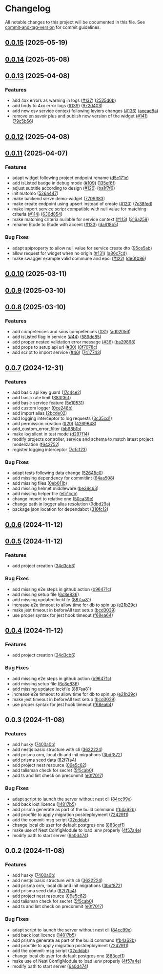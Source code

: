 # Changelog

All notable changes to this project will be documented in this file. See [commit-and-tag-version](https://github.com/absolute-version/commit-and-tag-version) for commit guidelines.

## [0.0.15](https://github.com/betagouv/communs-de-la-transition-ecologique-des-collectivites/compare/v0.0.14...v0.0.15) (2025-05-19)

## [0.0.14](https://github.com/betagouv/communs-de-la-transition-ecologique-des-collectivites/compare/v0.0.13...v0.0.14) (2025-05-08)

## [0.0.13](https://github.com/betagouv/communs-de-la-transition-ecologique-des-collectivites/compare/v0.0.12...v0.0.13) (2025-04-08)


### Features

* add 4xx errors as warning in logs ([#137](https://github.com/betagouv/communs-de-la-transition-ecologique-des-collectivites/issues/137)) ([2525d0b](https://github.com/betagouv/communs-de-la-transition-ecologique-des-collectivites/commit/2525d0ba7e740cd3054ab14632afdf621ab9479e))
* add body to 4xx error logs ([#139](https://github.com/betagouv/communs-de-la-transition-ecologique-des-collectivites/issues/139)) ([972d403](https://github.com/betagouv/communs-de-la-transition-ecologique-des-collectivites/commit/972d403d4885e8421ae022126ad5d9ff47d20201))
* add new csv service context following leviers changes ([#136](https://github.com/betagouv/communs-de-la-transition-ecologique-des-collectivites/issues/136)) ([aeeae8a](https://github.com/betagouv/communs-de-la-transition-ecologique-des-collectivites/commit/aeeae8af7a2806db09c695713ced36171bb8833e))
* remove en savoir plus and publish new version of the widget ([#141](https://github.com/betagouv/communs-de-la-transition-ecologique-des-collectivites/issues/141)) ([79c5b56](https://github.com/betagouv/communs-de-la-transition-ecologique-des-collectivites/commit/79c5b56bf4327c03a5a657bba5ae8e336e51f951))

## [0.0.12](https://github.com/betagouv/communs-de-la-transition-ecologique-des-collectivites/compare/v0.0.11...v0.0.12) (2025-04-08)

## [0.0.11](https://github.com/betagouv/communs-de-la-transition-ecologique-des-collectivites/compare/v0.0.10...v0.0.11) (2025-04-07)


### Features

* adapt widget following project endpoint rename ([d5c171e](https://github.com/betagouv/communs-de-la-transition-ecologique-des-collectivites/commit/d5c171ea8eeea74912227ecc4dc3f508e9c6f3fa))
* add isListed badge in debug mode ([#109](https://github.com/betagouv/communs-de-la-transition-ecologique-des-collectivites/issues/109)) ([135ef6f](https://github.com/betagouv/communs-de-la-transition-ecologique-des-collectivites/commit/135ef6f120f0cd10e2495c2a507b7c8dc807d599))
* adjust subtitle according to design ([#126](https://github.com/betagouv/communs-de-la-transition-ecologique-des-collectivites/issues/126)) ([ba1f7f9](https://github.com/betagouv/communs-de-la-transition-ecologique-des-collectivites/commit/ba1f7f9b20317909af58b0adf51b257cb3bda398))
* init matomo ([526a447](https://github.com/betagouv/communs-de-la-transition-ecologique-des-collectivites/commit/526a4478c98281cb2f42c6674319d28c5c681af0))
* make backend serve demo-widget ([7709383](https://github.com/betagouv/communs-de-la-transition-ecologique-des-collectivites/commit/7709383d87d3aa914495b962aa911528fbda1e7e))
* make create endpoint using upsert instead of create ([#120](https://github.com/betagouv/communs-de-la-transition-ecologique-des-collectivites/issues/120)) ([7c38fed](https://github.com/betagouv/communs-de-la-transition-ecologique-des-collectivites/commit/7c38fed7756bdee12a45f6743a9113aea71be422))
* make import service script compatible with null value for matching criteria ([#114](https://github.com/betagouv/communs-de-la-transition-ecologique-des-collectivites/issues/114)) ([636d854](https://github.com/betagouv/communs-de-la-transition-ecologique-des-collectivites/commit/636d85407a29f0f8dfbbfdaa4a33f8c005f0575f))
* make matching criteria nullable for service context ([#113](https://github.com/betagouv/communs-de-la-transition-ecologique-des-collectivites/issues/113)) ([316a259](https://github.com/betagouv/communs-de-la-transition-ecologique-des-collectivites/commit/316a259839ea1c32223583a4376141958a3a2bd5))
* rename Etude to Etude with accent ([#133](https://github.com/betagouv/communs-de-la-transition-ecologique-des-collectivites/issues/133)) ([da618b5](https://github.com/betagouv/communs-de-la-transition-ecologique-des-collectivites/commit/da618b583cd7bfeafb8891d8880a3a64f7d2a504))


### Bug Fixes

* adapt apiproperty to allow null value for service create dto ([95ce5ab](https://github.com/betagouv/communs-de-la-transition-ecologique-des-collectivites/commit/95ce5abee61675a2a6ee6b1bff9b833d66528f6a))
* allow request for widget when no origin ([#131](https://github.com/betagouv/communs-de-la-transition-ecologique-des-collectivites/issues/131)) ([a86c7cd](https://github.com/betagouv/communs-de-la-transition-ecologique-des-collectivites/commit/a86c7cd19da39655cd237d415d41b1df456fed72))
* make swagger example valid commune and epci ([#122](https://github.com/betagouv/communs-de-la-transition-ecologique-des-collectivites/issues/122)) ([de0f096](https://github.com/betagouv/communs-de-la-transition-ecologique-des-collectivites/commit/de0f096beaa705e2dd4be13200ef207d6f50da24))

## [0.0.10](https://github.com/betagouv/communs-de-la-transition-ecologique-des-collectivites/compare/v0.0.9...v0.0.10) (2025-03-11)

## [0.0.9](https://github.com/betagouv/communs-de-la-transition-ecologique-des-collectivites/compare/v0.0.8...v0.0.9) (2025-03-10)

## [0.0.8](https://github.com/betagouv/communs-de-la-transition-ecologique-des-collectivites/compare/v0.0.7...v0.0.8) (2025-03-10)


### Features

* add competences and sous competences ([#31](https://github.com/betagouv/communs-de-la-transition-ecologique-des-collectivites/issues/31)) ([ad02056](https://github.com/betagouv/communs-de-la-transition-ecologique-des-collectivites/commit/ad02056063c56fa932472bec4451015edf7bf004))
* add isListed flag in service ([#44](https://github.com/betagouv/communs-de-la-transition-ecologique-des-collectivites/issues/44)) ([589de85](https://github.com/betagouv/communs-de-la-transition-ecologique-des-collectivites/commit/589de850a387fe24fd69e2ab99877ba016a45c07))
* add proper nested validation error message ([#36](https://github.com/betagouv/communs-de-la-transition-ecologique-des-collectivites/issues/36)) ([ba29868](https://github.com/betagouv/communs-de-la-transition-ecologique-des-collectivites/commit/ba29868adbfc1af63438f2e12fccfd59175a683d))
* add props to setup api url ([#30](https://github.com/betagouv/communs-de-la-transition-ecologique-des-collectivites/issues/30)) ([8f7078c](https://github.com/betagouv/communs-de-la-transition-ecologique-des-collectivites/commit/8f7078c37fd01d73842a25f6613aa27cfc165167))
* add script to import service ([#46](https://github.com/betagouv/communs-de-la-transition-ecologique-des-collectivites/issues/46)) ([7417743](https://github.com/betagouv/communs-de-la-transition-ecologique-des-collectivites/commit/74177432db049e54d60a9a8c82b799086188ceea))

## [0.0.7](https://github.com/betagouv/communs-de-la-transition-ecologique-des-collectivites/compare/v0.0.6...v0.0.7) (2024-12-31)


### Features

* add basic api key guard ([17c4ce2](https://github.com/betagouv/communs-de-la-transition-ecologique-des-collectivites/commit/17c4ce2f8c3fb970e1a6c4b5bfac46804ab8de58))
* add basic rate limit ([383f3cf](https://github.com/betagouv/communs-de-la-transition-ecologique-des-collectivites/commit/383f3cfd48f6310786bf6dcbbe4319a15dcc54e8))
* add basic service feature ([5e10531](https://github.com/betagouv/communs-de-la-transition-ecologique-des-collectivites/commit/5e10531809aab3e93aa810ff2b41d6064f5cbd2b))
* add custom logger ([0ce248b](https://github.com/betagouv/communs-de-la-transition-ecologique-des-collectivites/commit/0ce248b1319c8156923a450c8613f40640ae1137))
* add import alias ([2bcde02](https://github.com/betagouv/communs-de-la-transition-ecologique-des-collectivites/commit/2bcde021b3d6b53a8ced08a64d8b0d248601e42c))
* add logging interceptor to log requests ([3c35cd1](https://github.com/betagouv/communs-de-la-transition-ecologique-des-collectivites/commit/3c35cd124184ff90a01af1c379694bd15eeb9843))
* add permission creation ([#20](https://github.com/betagouv/communs-de-la-transition-ecologique-des-collectivites/issues/20)) ([4269648](https://github.com/betagouv/communs-de-la-transition-ecologique-des-collectivites/commit/426964830c5deb8997c80b735b53be5c935f65d3))
* add_custom_error_filter ([bb68b1b](https://github.com/betagouv/communs-de-la-transition-ecologique-des-collectivites/commit/bb68b1b76f9f503e57ac5de7982fd77a3d55ab4f))
* make log silent in test mode ([d297f14](https://github.com/betagouv/communs-de-la-transition-ecologique-des-collectivites/commit/d297f1481b280d745b0b308d45c67aa12710a1d9))
* modify projects controller, service and schema to match latest project modelization ([f642752](https://github.com/betagouv/communs-de-la-transition-ecologique-des-collectivites/commit/f642752110a19e2ae93ae2a4debde5fd424a67e1))
* register logging interceptor ([7c1c123](https://github.com/betagouv/communs-de-la-transition-ecologique-des-collectivites/commit/7c1c123fee6c516e84c16f215da1858d7a3e78d8))


### Bug Fixes

* adapt tests following data change ([52645c0](https://github.com/betagouv/communs-de-la-transition-ecologique-des-collectivites/commit/52645c0cb0c8a3a56e0b9616024ff6065a8e5539))
* add missing dependency for commitlint ([64aa508](https://github.com/betagouv/communs-de-la-transition-ecologique-des-collectivites/commit/64aa508cf866ce6e5e213281f853e6e9d3d8efb6))
* add missing files ([0eb011b](https://github.com/betagouv/communs-de-la-transition-ecologique-des-collectivites/commit/0eb011b49d8599959457dec92e8e00648c013bce))
* add missing helmet middleware ([be38c63](https://github.com/betagouv/communs-de-la-transition-ecologique-des-collectivites/commit/be38c63577ebe4b940983cda0660a27a7544d32a))
* add missing helper file ([efc1ccb](https://github.com/betagouv/communs-de-la-transition-ecologique-des-collectivites/commit/efc1ccb9f899de2853947d4bfd38f3bb62398617))
* change import to relative one ([50ca39e](https://github.com/betagouv/communs-de-la-transition-ecologique-des-collectivites/commit/50ca39e6a707c9a1288b81dcd4c623ea4e8a8266))
* change path in logger alias resolution ([9dbd29a](https://github.com/betagouv/communs-de-la-transition-ecologique-des-collectivites/commit/9dbd29aea00bb0bf598ca3259718e676ff90e15b))
* package json location for dependabot ([310fc12](https://github.com/betagouv/communs-de-la-transition-ecologique-des-collectivites/commit/310fc12fcd99bb04d93fc20af4032d23de433c19))

## [0.0.6](https://github.com/betagouv/communs-de-la-transition-ecologique-des-collectivites/compare/v0.0.5...v0.0.6) (2024-11-12)

## [0.0.5](https://github.com/betagouv/communs-de-la-transition-ecologique-des-collectivites/compare/v0.0.3...v0.0.5) (2024-11-12)

### Features

- add project creation ([34d3cb6](https://github.com/betagouv/communs-de-la-transition-ecologique-des-collectivites/commit/34d3cb603e28ebb65f08733f834139ceec22698a))

### Bug Fixes

- add missing e2e steps in github action ([b96471c](https://github.com/betagouv/communs-de-la-transition-ecologique-des-collectivites/commit/b96471c844abecc0c489f90f57834864ce91b30e))
- add missing setup file ([6c8e836](https://github.com/betagouv/communs-de-la-transition-ecologique-des-collectivites/commit/6c8e836c43aa0a7381e6435871b7c98a146f2332))
- add missing updated lockfile ([887aa81](https://github.com/betagouv/communs-de-la-transition-ecologique-des-collectivites/commit/887aa818a184d1bb212b4a23b36a5b77dbf0edd2))
- increase e2e timeout to allow time for db to spin up ([e21b29c](https://github.com/betagouv/communs-de-la-transition-ecologique-des-collectivites/commit/e21b29c908f6c8b8679cea683fffc6c0b2ae8229))
- make jest timeout in beforeAll test setup ([bcd3039](https://github.com/betagouv/communs-de-la-transition-ecologique-des-collectivites/commit/bcd3039d2ee5d176ef1c4558bf2a06a5705a5700))
- use proper syntax for jest hook timeout ([f68ea64](https://github.com/betagouv/communs-de-la-transition-ecologique-des-collectivites/commit/f68ea64a382a4193ff542948989b062164ad9226))

## [0.0.4](https://github.com/betagouv/communs-de-la-transition-ecologique-des-collectivites/compare/v0.0.3...v0.0.4) (2024-11-12)

### Features

- add project creation ([34d3cb6](https://github.com/betagouv/communs-de-la-transition-ecologique-des-collectivites/commit/34d3cb603e28ebb65f08733f834139ceec22698a))

### Bug Fixes

- add missing e2e steps in github action ([b96471c](https://github.com/betagouv/communs-de-la-transition-ecologique-des-collectivites/commit/b96471c844abecc0c489f90f57834864ce91b30e))
- add missing setup file ([6c8e836](https://github.com/betagouv/communs-de-la-transition-ecologique-des-collectivites/commit/6c8e836c43aa0a7381e6435871b7c98a146f2332))
- add missing updated lockfile ([887aa81](https://github.com/betagouv/communs-de-la-transition-ecologique-des-collectivites/commit/887aa818a184d1bb212b4a23b36a5b77dbf0edd2))
- increase e2e timeout to allow time for db to spin up ([e21b29c](https://github.com/betagouv/communs-de-la-transition-ecologique-des-collectivites/commit/e21b29c908f6c8b8679cea683fffc6c0b2ae8229))
- make jest timeout in beforeAll test setup ([bcd3039](https://github.com/betagouv/communs-de-la-transition-ecologique-des-collectivites/commit/bcd3039d2ee5d176ef1c4558bf2a06a5705a5700))
- use proper syntax for jest hook timeout ([f68ea64](https://github.com/betagouv/communs-de-la-transition-ecologique-des-collectivites/commit/f68ea64a382a4193ff542948989b062164ad9226))

## 0.0.3 (2024-11-08)

### Features

- add husky ([7400a0b](https://github.com/betagouv/communs-de-la-transition-ecologique-des-collectivites/commit/7400a0b51eb196ef02f0e0be374272911e51de26))
- add nestjs basic structure with cli ([3622224](https://github.com/betagouv/communs-de-la-transition-ecologique-des-collectivites/commit/36222246a11739285fbde7eb02f2dd5dcee99ef6))
- add prisma orm, local db and init migrations ([3bdf872](https://github.com/betagouv/communs-de-la-transition-ecologique-des-collectivites/commit/3bdf87261ca6c3f39ddd937cce9adba66076b2a7))
- add prisma seed data ([82f7fa4](https://github.com/betagouv/communs-de-la-transition-ecologique-des-collectivites/commit/82f7fa47783799b5b06f31491b8dbcfa87e19cbb))
- add project nest resource ([06e5c62](https://github.com/betagouv/communs-de-la-transition-ecologique-des-collectivites/commit/06e5c62b0874da036f2ad38eeb7ba3add3c5cb62))
- add talisman check for secret ([5f5cab0](https://github.com/betagouv/communs-de-la-transition-ecologique-des-collectivites/commit/5f5cab0b8c110564820d477fd0ca551657fe5eec))
- add ts and lint check on precommit ([e0f7017](https://github.com/betagouv/communs-de-la-transition-ecologique-des-collectivites/commit/e0f7017541d39d98ab89d13f990a0673ecdee448))

### Bug Fixes

- adapt script to launch the server without nest cli ([84cc99e](https://github.com/betagouv/communs-de-la-transition-ecologique-des-collectivites/commit/84cc99e4398493a4ddb9f18a1679345c27acb365))
- add back lost licence ([14817b5](https://github.com/betagouv/communs-de-la-transition-ecologique-des-collectivites/commit/14817b5b5e259d74b8685f8cf90a91e9d3a81035))
- add prisma generate as part of the build command ([fb4a62b](https://github.com/betagouv/communs-de-la-transition-ecologique-des-collectivites/commit/fb4a62b6596242331bc78f78caab584b162d827b))
- add procfile to apply migration postdeployment ([7242911](https://github.com/betagouv/communs-de-la-transition-ecologique-des-collectivites/commit/7242911371e6cecf8755446de6f0e65343549a53))
- add the commit-msg script ([02cddab](https://github.com/betagouv/communs-de-la-transition-ecologique-des-collectivites/commit/02cddab4bf0ec43f024cad7044cf20ec19311940))
- change local db user for default postgres one ([883cef1](https://github.com/betagouv/communs-de-la-transition-ecologique-des-collectivites/commit/883cef159ffcffcadfa1e72087a35c3635734496))
- make use of Nest ConfigModule to load .env properly ([4f57a4e](https://github.com/betagouv/communs-de-la-transition-ecologique-des-collectivites/commit/4f57a4e24c0e8db60a8a4946e0102c2d97e2e904))
- modify path to start server ([6a0d474](https://github.com/betagouv/communs-de-la-transition-ecologique-des-collectivites/commit/6a0d47425ce6baeeb9b77c7dd229f16db2b4673b))

## 0.0.2 (2024-11-08)

### Features

- add husky ([7400a0b](https://github.com/betagouv/communs-de-la-transition-ecologique-des-collectivites/commit/7400a0b51eb196ef02f0e0be374272911e51de26))
- add nestjs basic structure with cli ([3622224](https://github.com/betagouv/communs-de-la-transition-ecologique-des-collectivites/commit/36222246a11739285fbde7eb02f2dd5dcee99ef6))
- add prisma orm, local db and init migrations ([3bdf872](https://github.com/betagouv/communs-de-la-transition-ecologique-des-collectivites/commit/3bdf87261ca6c3f39ddd937cce9adba66076b2a7))
- add prisma seed data ([82f7fa4](https://github.com/betagouv/communs-de-la-transition-ecologique-des-collectivites/commit/82f7fa47783799b5b06f31491b8dbcfa87e19cbb))
- add project nest resource ([06e5c62](https://github.com/betagouv/communs-de-la-transition-ecologique-des-collectivites/commit/06e5c62b0874da036f2ad38eeb7ba3add3c5cb62))
- add talisman check for secret ([5f5cab0](https://github.com/betagouv/communs-de-la-transition-ecologique-des-collectivites/commit/5f5cab0b8c110564820d477fd0ca551657fe5eec))
- add ts and lint check on precommit ([e0f7017](https://github.com/betagouv/communs-de-la-transition-ecologique-des-collectivites/commit/e0f7017541d39d98ab89d13f990a0673ecdee448))

### Bug Fixes

- adapt script to launch the server without nest cli ([84cc99e](https://github.com/betagouv/communs-de-la-transition-ecologique-des-collectivites/commit/84cc99e4398493a4ddb9f18a1679345c27acb365))
- add back lost licence ([14817b5](https://github.com/betagouv/communs-de-la-transition-ecologique-des-collectivites/commit/14817b5b5e259d74b8685f8cf90a91e9d3a81035))
- add prisma generate as part of the build command ([fb4a62b](https://github.com/betagouv/communs-de-la-transition-ecologique-des-collectivites/commit/fb4a62b6596242331bc78f78caab584b162d827b))
- add procfile to apply migration postdeployment ([7242911](https://github.com/betagouv/communs-de-la-transition-ecologique-des-collectivites/commit/7242911371e6cecf8755446de6f0e65343549a53))
- add the commit-msg script ([02cddab](https://github.com/betagouv/communs-de-la-transition-ecologique-des-collectivites/commit/02cddab4bf0ec43f024cad7044cf20ec19311940))
- change local db user for default postgres one ([883cef1](https://github.com/betagouv/communs-de-la-transition-ecologique-des-collectivites/commit/883cef159ffcffcadfa1e72087a35c3635734496))
- make use of Nest ConfigModule to load .env properly ([4f57a4e](https://github.com/betagouv/communs-de-la-transition-ecologique-des-collectivites/commit/4f57a4e24c0e8db60a8a4946e0102c2d97e2e904))
- modify path to start server ([6a0d474](https://github.com/betagouv/communs-de-la-transition-ecologique-des-collectivites/commit/6a0d47425ce6baeeb9b77c7dd229f16db2b4673b))
